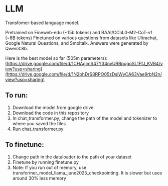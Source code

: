 # LLM
Transfomer-based language model.
 
Pretrained on Fineweb-edu (~15b tokens) and BAAI/CCI4.0-M2-CoT-v1 (~8B tokens)
Finetuned on various questions from datasets like Ultrachat, Google Natural Questions, and Smoltalk. Answers were generated by Qwen3:8b.

Here is the best model so far (505m parameters):
[https://drive.google.com/file/d/1CHAgimS47Y34nvUBBpugoSL1FfJ_KVB4/view?usp=sharing](https://drive.google.com/file/d/1N2bhDrS8RPO05zDsiWyCA63Vae9rbN2n/view?usp=sharing)

## To run:
1. Download the model from google drive.
2. Download the code in this repository
3. In chat_transformer.py, change the path of the model and tokenizer to where you saved the files
4. Run chat_transformer.py

## To finetune:
1. Change path in the dataloader to the path of your dataset
2. Finetune by running finetune.py
3. Note: If you run out of memory, use transformer_model_llama_june2025_checkpointing. It is slower but uses around 30% less memory
